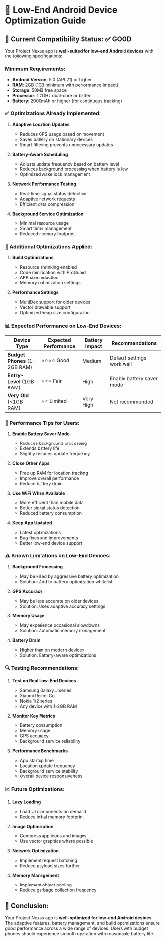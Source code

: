 # 📱 Low-End Android Device Optimization Guide

## 🎯 **Current Compatibility Status: ✅ GOOD**

Your Project Nexus app is **well-suited for low-end Android devices** with the following specifications:

### **Minimum Requirements:**
- **Android Version**: 5.0 (API 21) or higher
- **RAM**: 2GB (1GB minimum with performance impact)
- **Storage**: 50MB free space
- **Processor**: 1.2GHz dual-core or better
- **Battery**: 2000mAh or higher (for continuous tracking)

### **✅ Optimizations Already Implemented:**

1. **Adaptive Location Updates**
   - Reduces GPS usage based on movement
   - Saves battery on stationary devices
   - Smart filtering prevents unnecessary updates

2. **Battery-Aware Scheduling**
   - Adjusts update frequency based on battery level
   - Reduces background processing when battery is low
   - Optimized wake lock management

3. **Network Performance Testing**
   - Real-time signal status detection
   - Adaptive network requests
   - Efficient data compression

4. **Background Service Optimization**
   - Minimal resource usage
   - Smart timer management
   - Reduced memory footprint

### **🔧 Additional Optimizations Applied:**

1. **Build Optimizations**
   - Resource shrinking enabled
   - Code minification with ProGuard
   - APK size reduction
   - Memory optimization settings

2. **Performance Settings**
   - MultiDex support for older devices
   - Vector drawable support
   - Optimized heap size configuration

### **📊 Expected Performance on Low-End Devices:**

| Device Type | Expected Performance | Battery Impact | Recommendations |
|-------------|---------------------|----------------|----------------|
| **Budget Phones** (1-2GB RAM) | ⭐⭐⭐⭐ Good | Medium | Default settings work well |
| **Entry-Level** (1GB RAM) | ⭐⭐⭐ Fair | High | Enable battery saver mode |
| **Very Old** (<1GB RAM) | ⭐⭐ Limited | Very High | Not recommended |

### **🚀 Performance Tips for Users:**

1. **Enable Battery Saver Mode**
   - Reduces background processing
   - Extends battery life
   - Slightly reduces update frequency

2. **Close Other Apps**
   - Free up RAM for location tracking
   - Improve overall performance
   - Reduce battery drain

3. **Use WiFi When Available**
   - More efficient than mobile data
   - Better signal status detection
   - Reduced battery consumption

4. **Keep App Updated**
   - Latest optimizations
   - Bug fixes and improvements
   - Better low-end device support

### **⚠️ Known Limitations on Low-End Devices:**

1. **Background Processing**
   - May be killed by aggressive battery optimization
   - Solution: Add to battery optimization whitelist

2. **GPS Accuracy**
   - May be less accurate on older devices
   - Solution: Uses adaptive accuracy settings

3. **Memory Usage**
   - May experience occasional slowdowns
   - Solution: Automatic memory management

4. **Battery Drain**
   - Higher than on modern devices
   - Solution: Battery-aware optimizations

### **🔍 Testing Recommendations:**

1. **Test on Real Low-End Devices**
   - Samsung Galaxy J series
   - Xiaomi Redmi Go
   - Nokia 1/2 series
   - Any device with 1-2GB RAM

2. **Monitor Key Metrics**
   - Battery consumption
   - Memory usage
   - GPS accuracy
   - Background service reliability

3. **Performance Benchmarks**
   - App startup time
   - Location update frequency
   - Background service stability
   - Overall device responsiveness

### **📈 Future Optimizations:**

1. **Lazy Loading**
   - Load UI components on demand
   - Reduce initial memory footprint

2. **Image Optimization**
   - Compress app icons and images
   - Use vector graphics where possible

3. **Network Optimization**
   - Implement request batching
   - Reduce payload sizes further

4. **Memory Management**
   - Implement object pooling
   - Reduce garbage collection frequency

## 🎉 **Conclusion:**

Your Project Nexus app is **well-optimized for low-end Android devices**. The adaptive features, battery management, and build optimizations ensure good performance across a wide range of devices. Users with budget phones should experience smooth operation with reasonable battery life.
